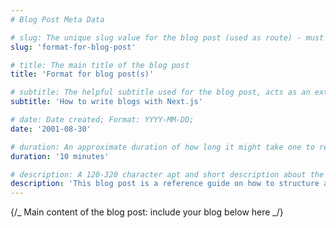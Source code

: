 ```yaml
---
# Blog Post Meta Data

# slug: The unique slug value for the blog post (used as route) - must be same as the blog title (slug version)
slug: 'format-for-blog-post'

# title: The main title of the blog post
title: 'Format for blog post(s)'

# subtitle: The helpful subtitle used for the blog post, acts as an extended title
subtitle: 'How to write blogs with Next.js'

# date: Date created; Format: YYYY-MM-DD;
date: '2001-08-30'

# duration: An approximate duration of how long it might take one to read the post
duration: '10 minutes'

# description: A 120-320 character apt and short description about the blog itself (for SEO)
description: 'This blog post is a reference guide on how to structure and format the MDX source files for blog posts. Make sure all required attributes and meta data are included and relevant. Additionally, use semantic structure within the main content of the blog post(s).'
---
```


{/_ Main content of the blog post: include your blog below here _/}

